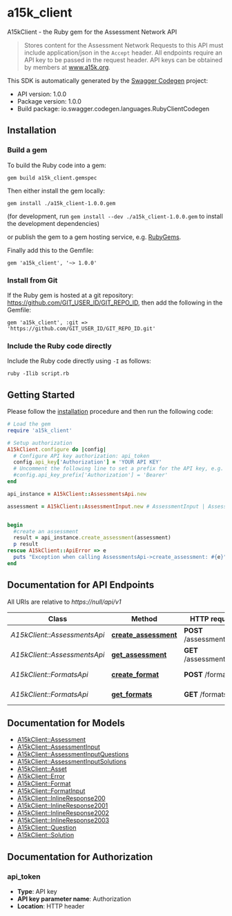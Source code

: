 # a15k_client

A15kClient - the Ruby gem for the Assessment Network API

> Stores content for the Assessment Network Requests to this API must include application/json in the `Accept` header. All endpoints require an API key to be passed in the request header.  API keys can be obtained by members at www.a15k.org. 

This SDK is automatically generated by the [Swagger Codegen](https://github.com/swagger-api/swagger-codegen) project:

- API version: 1.0.0
- Package version: 1.0.0
- Build package: io.swagger.codegen.languages.RubyClientCodegen

## Installation

### Build a gem

To build the Ruby code into a gem:

```shell
gem build a15k_client.gemspec
```

Then either install the gem locally:

```shell
gem install ./a15k_client-1.0.0.gem
```
(for development, run `gem install --dev ./a15k_client-1.0.0.gem` to install the development dependencies)

or publish the gem to a gem hosting service, e.g. [RubyGems](https://rubygems.org/).

Finally add this to the Gemfile:

    gem 'a15k_client', '~> 1.0.0'

### Install from Git

If the Ruby gem is hosted at a git repository: https://github.com/GIT_USER_ID/GIT_REPO_ID, then add the following in the Gemfile:

    gem 'a15k_client', :git => 'https://github.com/GIT_USER_ID/GIT_REPO_ID.git'

### Include the Ruby code directly

Include the Ruby code directly using `-I` as follows:

```shell
ruby -Ilib script.rb
```

## Getting Started

Please follow the [installation](#installation) procedure and then run the following code:
```ruby
# Load the gem
require 'a15k_client'

# Setup authorization
A15kClient.configure do |config|
  # Configure API key authorization: api_token
  config.api_key['Authorization'] = 'YOUR API KEY'
  # Uncomment the following line to set a prefix for the API key, e.g. 'Bearer' (defaults to nil)
  #config.api_key_prefix['Authorization'] = 'Bearer'
end

api_instance = A15kClient::AssessmentsApi.new

assessment = A15kClient::AssessmentInput.new # AssessmentInput | Assessment to be created


begin
  #create an assessment
  result = api_instance.create_assessment(assessment)
  p result
rescue A15kClient::ApiError => e
  puts "Exception when calling AssessmentsApi->create_assessment: #{e}"
end

```

## Documentation for API Endpoints

All URIs are relative to *https://null/api/v1*

Class | Method | HTTP request | Description
------------ | ------------- | ------------- | -------------
*A15kClient::AssessmentsApi* | [**create_assessment**](docs/AssessmentsApi.md#create_assessment) | **POST** /assessments | create an assessment
*A15kClient::AssessmentsApi* | [**get_assessment**](docs/AssessmentsApi.md#get_assessment) | **GET** /assessments/{id} | Retrieve an assessment
*A15kClient::FormatsApi* | [**create_format**](docs/FormatsApi.md#create_format) | **POST** /formats | create  a format
*A15kClient::FormatsApi* | [**get_formats**](docs/FormatsApi.md#get_formats) | **GET** /formats | Get all formats


## Documentation for Models

 - [A15kClient::Assessment](docs/Assessment.md)
 - [A15kClient::AssessmentInput](docs/AssessmentInput.md)
 - [A15kClient::AssessmentInputQuestions](docs/AssessmentInputQuestions.md)
 - [A15kClient::AssessmentInputSolutions](docs/AssessmentInputSolutions.md)
 - [A15kClient::Asset](docs/Asset.md)
 - [A15kClient::Error](docs/Error.md)
 - [A15kClient::Format](docs/Format.md)
 - [A15kClient::FormatInput](docs/FormatInput.md)
 - [A15kClient::InlineResponse200](docs/InlineResponse200.md)
 - [A15kClient::InlineResponse2001](docs/InlineResponse2001.md)
 - [A15kClient::InlineResponse2002](docs/InlineResponse2002.md)
 - [A15kClient::InlineResponse2003](docs/InlineResponse2003.md)
 - [A15kClient::Question](docs/Question.md)
 - [A15kClient::Solution](docs/Solution.md)


## Documentation for Authorization


### api_token

- **Type**: API key
- **API key parameter name**: Authorization
- **Location**: HTTP header

